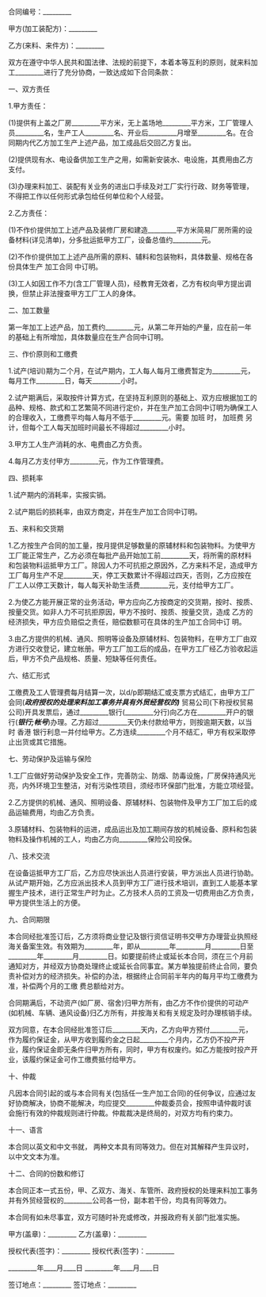 
 


合同编号：_________


甲方(加工装配方)：_________


乙方(来料、来件方)：_________


双方在遵守中华人民共和国法律、法规的前提下，本着本等互利的原则，就来料加工_________进行了充分协商，一致达成如下合同条款：


一、双方责任


1.甲方责任：


(1)提供有上盖之厂房_________平方米，无上盖场地_________平方米，工厂管理人员_________名，生产工人_________名、开业后_________月增至_________名。在合同期内代乙方加工生产上述产品，加工成品后交回乙方复出。


(2)提供现有水、电设备供加工生产之用，如需新安装水、电设施，其费用由乙方支付。


(3)办理来料加工、装配有关业务的进出口手续及对工厂实行行政、财务等管理，不得把工作以任何形式承包给任何单位和个人经营。


2.乙方责任：


(1)不作价提供加工上述产品及装修厂房和建造_________平方米简易厂房所需的设备材料(详见清单)，分多批运抵甲方工厂，设备总值约_________元。


(2)不作价提供加工上述产品所需的原料、辅料和包装物料，具体数量、规格在各份具体生产
加工合同
中订明。


(3)工人如因工作不力(含工厂管理人员)，经教育无效者，乙方有权向甲方提出调换，但禁止非法搜查甲方工厂工人的身体。


二、加工数量


第一年加工上述产品，加工费约_________元，从第二年开始的产量，应在前一年的基础上有所增加，具体数量应在生产合同中订明。


三、作价原则和工缴费


1.试产(培训)期为二个月，在试产期内，工人每人每月工缴费暂定为_________元，每月工作_________日，每天_________小时。


2.试产期满后，采取按件计算方式，在坚持互利原则的基础上、双方应根据加工的品种、规格、款式和工艺繁简不同进行定价，并在生产加工合同中订明为确保工人的合理收入，工缴费平均每人每月不低于_________元。需要
加班
时，
加班费
另计，但每个工人每天加班时间最长不得超过_________小时。


3.甲方工人生产消耗的水、电费由乙方负责。


4.每月乙方支付甲方_________元，作为工作管理费。


四、损耗率


1.试产期内的消耗率，实报实销。


2.试产期后的损耗率，由双方商定，并在生产加工合同中订明。


五、来料和交货期


1.乙方按生产合同的加工量，按月提供足够数量的原辅材料和包装物料。为使甲方工厂能正常生产，乙方必须在每批产品开始加工前_________天，将所需的原材料和包装物料运抵甲方工厂。除因人力不可抗拒之原因外，乙方来料不足，造成甲方工厂每月生产不足_________天，停工天数累计不得超过四天，否则，乙方应按在厂工人以停工天数计，每人每天补助生活费_________元，支付给甲方工厂。


2.为使乙方能开展正常的业务活动，甲方应向乙方按商定的交货期，按时、按质、按量交货。如非人力不可抗拒原因，甲方不按时、按质、按量交货，造成 乙方的经济损失，甲方应负赔偿之责任，赔偿数额可在具体的生产加工合同中订 明。


3.由乙方提供的机械、通风、照明等设备及原辅材料、包装物料，在甲方工厂由双方进行交收登记，建立帐册。甲方工厂加工后的成品，在甲方工厂经乙方验收起运后，甲方不负产品规格、质量、短缺等任何责任。


六、结汇形式


工缴费及工人管理费每月结算一次，以d/p即期结汇或支票方式结汇，由甲方工厂会同(_________政府授权的处理来料加工事务并具有外贸经营权的)_________ 贸易公司(下称授权贸易公司)开具发票后，通过_________银行(_________分行)向乙方在_________开户的银行(_________银行;帐号_________)办理。乙方超过_________天仍未付款给甲方，则按逾期天数，以当时
香港
银行利息一并付给甲方。乙方连续_________个月不结汇，甲方有权采取停止出货或其它措施。


七、劳动保护及运输与保险


1.工厂应做好劳动保护及安全工作，完善防尘、防烟、防毒设施，厂房保持通风光亮，内外环境卫生整洁，对有污染性项目，须经市环保部门批准，方能立项经营。


2.乙方提供的机械、通风、照明设备、原辅材料、包装物件及甲方工厂加工后的成品运输费用，均由乙方负责。


3.原辅材料、包装物料的运进，成品运出及加工期间存放的机械设备、原料和包装物料及操作机械的工人，均由乙方向_________保险公司投保。


八、技术交流


在设备运抵甲方工厂后，乙方应尽快派出人员进行安装，甲方派出人员进行协助。从试产期开始，乙方应派出技术人员到甲方工厂进行技术培训，直到工人能基本掌握生产技术，进行正常生产时为止。乙方技术人员的工资及一切费用由乙方负责，甲方提供生活上的方便。


九、合同期限


本合同经批准签订后，乙方须将商业登记及银行资信证明书交甲方办理营业执照经海关备案生效。有效期为_________年，即从_________年_________月_________日至_________年_________月_________日。如要提前终止或延长本合同，须在三个月前通知对方，并经双方协商处理终止或延长合同事宜。某方单独提前终止合同，要负责补偿对方的经济损失。补偿的办法，根据终止合同前半年内的每月平均工缴费为准，补偿两个月的工缴 费总额给对方。


合同期满后，不动资产(如厂房、宿舍)归甲方所有，由乙方不作价提供的可动产(如机械、车辆、通风设备)归乙方所有，并按海关和有关规定及时办理核销手续。


双方同意，在本合同经批准签订后_________天内，乙方向甲方预付_________元，作为履约保证金，从甲方收到履约金之日起_________个月内，乙方仍不投产开业，履约保证金即无条件归甲方所有，同时，甲方有权废约。如乙方能按时投产开业，该履约保证金可作工缴费抵付给甲方。


十、仲裁


凡因本合同引起的或与本合同有关(包括任一生产加工合同)的任何争议，应通过友好协商解决，协商不能解决，均应提交_________仲裁委员会，按照申请仲裁时该会施行有效的仲裁规则进行仲裁。仲裁裁决是终局的，对双方均有约束力。


十一、语言


本合同以英文和中文书就， 两种文本具有同等效力。但在对其解释产生异议时，以中文文本为准。


十二、合同的份数和修订


本合同正本一式五份，甲、乙双方、海关、车管所、政府授权的处理来料加工事务并有外贸经营权的_________公司各一份，副本若干份，均具有同等效力。


本合同有如未尽事宜，双方可随时补充或修改，并报政府有关部门批准实施。


甲方(盖章)：_________                乙方(盖章)：_________


授权代表(签字)：_________            授权代表(签字)：_________


_________年____月____日                 _________年____月____日


签订地点：_________                     签订地点：_________




 


 

 
 
 
 
 
  


  
 

  


  


  
 
 
 
 

